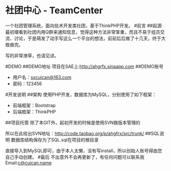 社团中心 - TeamCenter
==========
一个社团管理系统，面向技术开发类社团，基于ThinkPHP开发。
#前言
##起源
最初璨看到社团内用Q群来通知信息，觉得这种方法非常笨重，而且不易于组员交流、讨论，于是萌发了动手写这么一个平台的想法，前前后后做了十几天，终于大致做完。

写的非常潦草，也请见谅。

#DEMO
##DEMO地址
项目在SAE上:http://ahgrfx.sinaapp.com
##DEMO账号
* 用户名：sxcuican@163.com
* 密码：123456

#开发说明
##架构
使用PHP开发，数据库为MySQL，分别使用了如下框架：

* 前端框架：Bootstrap
* 后端框架：ThinkPHP

##项目托管
除了本GIT外，起初开发的时候是使用SVN做版本管理的

所以在此给出SVN地址：http://code.taobao.org/p/ahgfrx/src/trunk/
##SQL说明
数据库结构保存为了SQL.sql在项目的根目录

直接导入到MySQL即可，由于本人太懒，没有写install，所以创始人账号得由您自己手动创建。
#最后
不出意外不会再更新了，有任何问题可以联系我 Email:c@cuican.name
